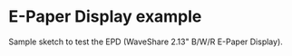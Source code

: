 # E-Paper Display example  

Sample sketch to test the EPD (WaveShare 2.13" B/W/R E-Paper Display).
